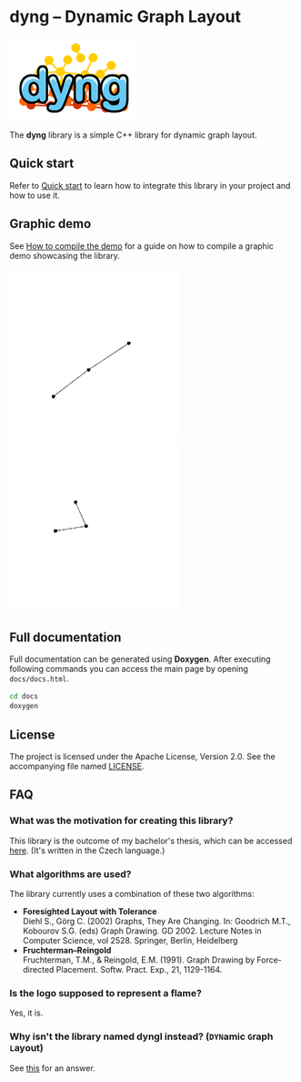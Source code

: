 # **dyng** – Dynamic Graph Layout

![Logo](logo.png)

The **dyng** library is a simple C++ library for dynamic graph layout.

## Quick start

Refer to [Quick start](docs/QUICK_START.md) to learn how to integrate this library in your project and how to use it.

## Graphic demo

See [How to compile the demo](RUNNING_DEMO.md) for a guide on how to compile a graphic demo showcasing the library.

![Low map gif](low_map_video.gif) ![High map gif](high_map_video.gif)


## Full documentation

Full documentation can be generated using **Doxygen**. After executing following commands you can access the main page by opening `docs/docs.html`.

```bash
cd docs
doxygen
```

## License
The project is licensed under the Apache License, Version 2.0. See the accompanying file named [LICENSE](LICENSE).

## FAQ

### What was the motivation for creating this library?
This library is the outcome of my bachelor's thesis, which can be accessed [here](https://is.muni.cz/th/ro22a/). (It's written in the Czech language.)

### What algorithms are used?

The library currently uses a combination of these two algorithms:

- **Foresighted Layout with Tolerance**  
Diehl S., Görg C. (2002) Graphs, They Are Changing. In: Goodrich M.T., Kobourov S.G. (eds) Graph Drawing. GD 2002. Lecture Notes in Computer Science, vol 2528. Springer, Berlin, Heidelberg
- **Fruchterman–Reingold**  
Fruchterman, T.M., & Reingold, E.M. (1991). Graph Drawing by Force-directed Placement. Softw. Pract. Exp., 21, 1129-1164.

### Is the logo supposed to represent a flame?

Yes, it is.

### Why isn't the library named dyngl instead? (`DYN`amic `G`raph `L`ayout)

See [this](https://youtu.be/dQw4w9WgXcQ) for an answer.
